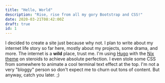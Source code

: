 ```yaml
---
title: "Hello, World"
description: "Rise, rise from all my gory Bootstrap and CSS!"
date: 2020-03-21T08:42:00Z
draft: true
id: 1
---
```


I decided to create a site just because why not. I plan to write about my internet life story so far here, mostly about my projects, some drama, and more. The internet is a **wild** place, trust me. I'm using [Hugo](https://gohugo.io) with the [Nix theme](https://github.com/LordMathis/hugo-theme-nix) on steroids to achieve absolute perfection. I even stole some CSS from somewhere to animate a cool terminal text effect at the top. I'm not a very "bloggy" person so don't expect me to churn out tons of content. But anyway, catch you later. ;)